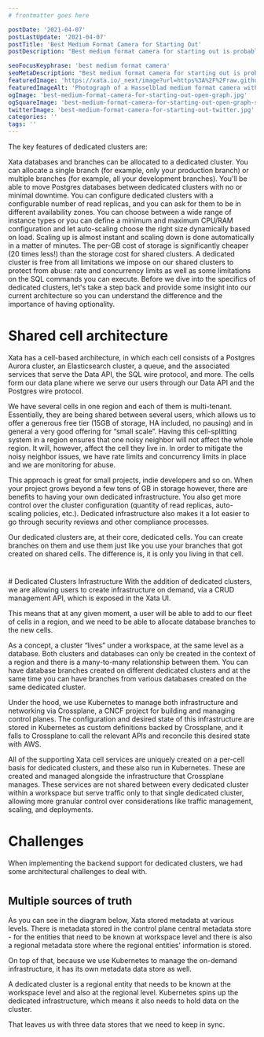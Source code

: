 ```yaml
---
# frontmatter goes here

postDate: '2021-04-07'
postLastUpdate: '2021-04-07'
postTitle: 'Best Medium Format Camera for Starting Out'
postDescription: "Best medium format camera for starting out is probably a question at the front of your mind right now! Let's take a look."

seoFocusKeyphrase: 'best medium format camera'
seoMetaDescription: "Best medium format camera for starting out is probably a question at the front of your mind right now! Let's take a look."
featuredImage: 'https://xata.io/_next/image?url=https%3A%2F%2Fraw.githubusercontent.com%2Fxataio%2Fmdx-blog%2Fmain%2Fimages%2Fcover-dedicated-clusters.jpg&w=1920&q=75'
featuredImageAlt: 'Photograph of a Hasselblad medium format camera with the focusing screen exposed'
ogImage: 'best-medium-format-camera-for-starting-out-open-graph.jpg'
ogSquareImage: 'best-medium-format-camera-for-starting-out-open-graph-square.jpg'
twitterImage: 'best-medium-format-camera-for-starting-out-twitter.jpg'
categories: ''
tags: ''
---
```


The key features of dedicated clusters are:

Xata databases and branches can be allocated to a dedicated cluster. You can allocate a single branch (for example, only your production branch) or multiple branches (for example, all your development branches).
You'll be able to move Postgres databases between dedicated clusters with no or minimal downtime.
You can configure dedicated clusters with a configurable number of read replicas, and you can ask for them to be in different availability zones.
You can choose between a wide range of instance types or you can define a minimum and maximum CPU/RAM configuration and let auto-scaling choose the right size dynamically based on load. Scaling up is almost instant and scaling down is done automatically in a matter of minutes.
The per-GB cost of storage is significantly cheaper (20 times less!) than the storage cost for shared clusters.
A dedicated cluster is free from all limitations we impose on our shared clusters to protect from abuse: rate and concurrency limits as well as some limitations on the SQL commands you can execute.
Before we dive into the specifics of dedicated clusters, let's take a step back and provide some insight into our current architecture so you can understand the difference and the importance of having optionality.

#

# Shared cell architecture

Xata has a cell-based architecture, in which each cell consists of a Postgres Aurora cluster, an Elasticsearch cluster, a queue, and the associated services that serve the Data API, the SQL wire protocol, and more. The cells form our data plane where we serve our users through our Data API and the Postgres wire protocol.

We have several cells in one region and each of them is multi-tenant. Essentially, they are being shared between several users, which allows us to offer a generous free tier (15GB of storage, HA included, no pausing) and in general a very good offering for “small scale”. Having this cell-splitting system in a region ensures that one noisy neighbor will not affect the whole region. It will, however, affect the cell they live in. In order to mitigate the noisy neighbor issues, we have rate limits and concurrency limits in place and we are monitoring for abuse.

This approach is great for small projects, indie developers and so on. When your project grows beyond a few tens of GB in storage however, there are benefits to having your own dedicated infrastructure. You also get more control over the cluster configuration (quantity of read replicas, auto-scaling policies, etc.). Dedicated infrastructure also makes it a lot easier to go through security reviews and other compliance processes.

Our dedicated clusters are, at their core, dedicated cells. You can create branches on them and use them just like you use your branches that got created on shared cells. The difference is, it is only you living in that cell.

#

# Dedicated Clusters Infrastructure
With the addition of dedicated clusters, we are allowing users to create infrastructure on demand, via a CRUD management API, which is exposed in the Xata UI.

This means that at any given moment, a user will be able to add to our fleet of cells in a region, and we need to be able to allocate database branches to the new cells.

As a concept, a cluster “lives” under a workspace, at the same level as a database. Both clusters and databases can only be created in the context of a region and there is a many-to-many relationship between them. You can have database branches created on different dedicated clusters and at the same time you can have branches from various databases created on the same dedicated cluster.

Under the hood, we use Kubernetes to manage both infrastructure and networking via Crossplane, a CNCF project for building and managing control planes. The configuration and desired state of this infrastructure are stored in Kubernetes as custom definitions backed by Crossplane, and it falls to Crossplane to call the relevant APIs and reconcile this desired state with AWS.

All of the supporting Xata cell services are uniquely created on a per-cell basis for dedicated clusters, and these also run in Kubernetes. These are created and managed alongside the infrastructure that Crossplane manages. These services are not shared between every dedicated cluster within a workspace but serve traffic only to that single dedicated cluster, allowing more granular control over considerations like traffic management, scaling, and deployments.

#

# Challenges

When implementing the backend support for dedicated clusters, we had some architectural challenges to deal with.

#

## Multiple sources of truth

As you can see in the diagram below, Xata stored metadata at various levels. There is metadata stored in the control plane central metadata store - for the entities that need to be known at workspace level and there is also a regional metadata store where the regional entities' information is stored.

On top of that, because we use Kubernetes to manage the on-demand infrastructure, it has its own metadata data store as well.

A dedicated cluster is a regional entity that needs to be known at the workspace level and also at the regional level. Kubernetes spins up the dedicated infrastructure, which means it also needs to hold data on the cluster.

That leaves us with three data stores that we need to keep in sync.
